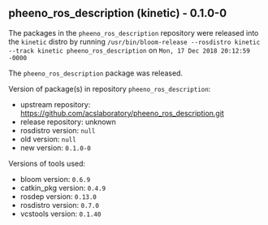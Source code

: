 ## pheeno_ros_description (kinetic) - 0.1.0-0

The packages in the `pheeno_ros_description` repository were released into the `kinetic` distro by running `/usr/bin/bloom-release --rosdistro kinetic --track kinetic pheeno_ros_description` on `Mon, 17 Dec 2018 20:12:59 -0000`

The `pheeno_ros_description` package was released.

Version of package(s) in repository `pheeno_ros_description`:

- upstream repository: https://github.com/acslaboratory/pheeno_ros_description.git
- release repository: unknown
- rosdistro version: `null`
- old version: `null`
- new version: `0.1.0-0`

Versions of tools used:

- bloom version: `0.6.9`
- catkin_pkg version: `0.4.9`
- rosdep version: `0.13.0`
- rosdistro version: `0.7.0`
- vcstools version: `0.1.40`




